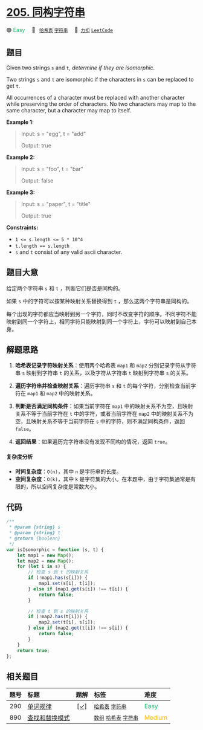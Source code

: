 # [205. 同构字符串](https://2xiao.github.io/leetcode-js/problem/0205.html)

🟢 <font color=#15bd66>Easy</font>&emsp; 🔖&ensp; [`哈希表`](/tag/hash-table.md) [`字符串`](/tag/string.md)&emsp; 🔗&ensp;[`力扣`](https://leetcode.cn/problems/isomorphic-strings) [`LeetCode`](https://leetcode.com/problems/isomorphic-strings)

## 题目

Given two strings `s` and `t`, _determine if they are isomorphic_.

Two strings `s` and `t` are isomorphic if the characters in `s` can be
replaced to get `t`.

All occurrences of a character must be replaced with another character while
preserving the order of characters. No two characters may map to the same
character, but a character may map to itself.

**Example 1:**

> Input: s = "egg", t = "add"
>
> Output: true

**Example 2:**

> Input: s = "foo", t = "bar"
>
> Output: false

**Example 3:**

> Input: s = "paper", t = "title"
>
> Output: true

**Constraints:**

- `1 <= s.length <= 5 * 10^4`
- `t.length == s.length`
- `s` and `t` consist of any valid ascii character.

## 题目大意

给定两个字符串 `s` 和 `t` ，判断它们是否是同构的。

如果 `s` 中的字符可以按某种映射关系替换得到 `t` ，那么这两个字符串是同构的。

每个出现的字符都应当映射到另一个字符，同时不改变字符的顺序。不同字符不能映射到同一个字符上，相同字符只能映射到同一个字符上，字符可以映射到自己本身。

## 解题思路

1. **哈希表记录字符映射关系**：使用两个哈希表 `map1` 和 `map2` 分别记录字符从字符串 `s` 映射到字符串 `t` 的关系，以及字符从字符串 `t` 映射到字符串 `s` 的关系。

2. **遍历字符串并检查映射关系**：遍历字符串 `s` 和 `t` 的每个字符，分别检查当前字符在 `map1` 和 `map2` 中的映射关系。

3. **判断是否满足同构条件**：如果当前字符在 `map1` 中的映射关系不为空，且映射关系不等于当前字符在 `t` 中的字符，或者当前字符在 `map2` 中的映射关系不为空，且映射关系不等于当前字符在 `s` 中的字符，则不满足同构条件，返回 `false`。

4. **返回结果**：如果遍历完字符串没有发现不同构的情况，返回 `true`。

#### 复杂度分析

- **时间复杂度**：`O(n)`，其中 `n` 是字符串的长度。
- **空间复杂度**：`O(k)`，其中 `k` 是字符集的大小。在本题中，由于字符集通常是有限的，所以空间复杂度是常数大小。

## 代码

```javascript
/**
 * @param {string} s
 * @param {string} t
 * @return {boolean}
 */
var isIsomorphic = function (s, t) {
	let map1 = new Map();
	let map2 = new Map();
	for (let i in s) {
		// 检查 s 到 t 的映射关系
		if (!map1.has(s[i])) {
			map1.set(s[i], t[i]);
		} else if (map1.get(s[i]) !== t[i]) {
			return false;
		}

		// 检查 t 到 s 的映射关系
		if (!map2.has(t[i])) {
			map2.set(t[i], s[i]);
		} else if (map2.get(t[i]) !== s[i]) {
			return false;
		}
	}
	return true;
};
```

## 相关题目

<!-- prettier-ignore -->
| 题号 | 标题 | 题解 | 标签 | 难度 |
| :------: | :------ | :------: | :------ | :------ |
| 290 | [单词规律](https://leetcode.com/problems/word-pattern) | [[✓]](/problem/0290.md) |  [`哈希表`](/tag/hash-table.md) [`字符串`](/tag/string.md) | <font color=#15bd66>Easy</font> |
| 890 | [查找和替换模式](https://leetcode.com/problems/find-and-replace-pattern) |  |  [`数组`](/tag/array.md) [`哈希表`](/tag/hash-table.md) [`字符串`](/tag/string.md) | <font color=#ffb800>Medium</font> |